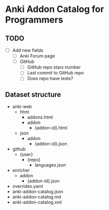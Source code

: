 # Anki Addon Catalog for Programmers

## TODO
- [ ] Add new fields
    - [ ] Anki Forum page
    - [ ] GitHub
        - [ ] GitHub repo stars number
        - [ ] Last commit to GitHub repo
        - [ ] Does repo have tests?

## Dataset structure
- anki-web
    - html
        - addons.html
        - addon
            - {addon-id}.html
    - json
        - addon
            - {addon-id}.json
- github
    - {user}
        - {repo}
            - languages.json
- enricher
    - addon
        - {addon-id}.json
- overrides.yaml
- anki-addon-catalog.json
- anki-addon-catalog.md
- anki-addon-catalog.xml